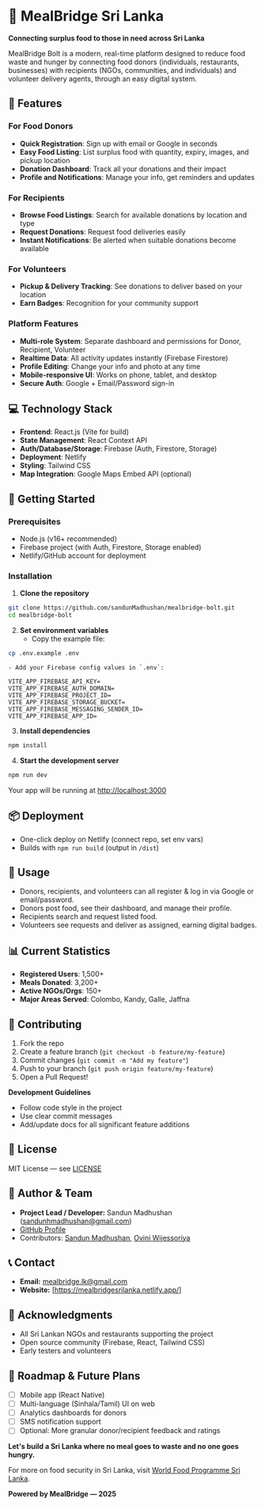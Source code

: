 # 🍴 MealBridge Sri Lanka

**Connecting surplus food to those in need across Sri Lanka**

MealBridge Bolt is a modern, real-time platform designed to reduce food waste and hunger by connecting food donors (individuals, restaurants, businesses) with recipients (NGOs, communities, and individuals) and volunteer delivery agents, through an easy digital system.

## 🌟 Features

### For Food Donors

- **Quick Registration**: Sign up with email or Google in seconds
- **Easy Food Listing**: List surplus food with quantity, expiry, images, and pickup location
- **Donation Dashboard**: Track all your donations and their impact
- **Profile and Notifications**: Manage your info, get reminders and updates

### For Recipients

- **Browse Food Listings**: Search for available donations by location and type
- **Request Donations**: Request food deliveries easily
- **Instant Notifications**: Be alerted when suitable donations become available

### For Volunteers

- **Pickup \& Delivery Tracking**: See donations to deliver based on your location
- **Earn Badges**: Recognition for your community support

### Platform Features

- **Multi-role System**: Separate dashboard and permissions for Donor, Recipient, Volunteer
- **Realtime Data**: All activity updates instantly (Firebase Firestore)
- **Profile Editing**: Change your info and photo at any time
- **Mobile-responsive UI**: Works on phone, tablet, and desktop
- **Secure Auth**: Google + Email/Password sign-in

## 💻 Technology Stack

- **Frontend**: React.js (Vite for build)
- **State Management**: React Context API
- **Auth/Database/Storage**: Firebase (Auth, Firestore, Storage)
- **Deployment**: Netlify
- **Styling**: Tailwind CSS
- **Map Integration**: Google Maps Embed API (optional)

## 🚀 Getting Started

### Prerequisites

- Node.js (v16+ recommended)
- Firebase project (with Auth, Firestore, Storage enabled)
- Netlify/GitHub account for deployment

### Installation

1. **Clone the repository**

```bash
git clone https://github.com/sandunMadhushan/mealbridge-bolt.git
cd mealbridge-bolt
```

2. **Set environment variables**
   - Copy the example file:

```bash
cp .env.example .env
```

    - Add your Firebase config values in `.env`:

```
VITE_APP_FIREBASE_API_KEY=
VITE_APP_FIREBASE_AUTH_DOMAIN=
VITE_APP_FIREBASE_PROJECT_ID=
VITE_APP_FIREBASE_STORAGE_BUCKET=
VITE_APP_FIREBASE_MESSAGING_SENDER_ID=
VITE_APP_FIREBASE_APP_ID=
```

3. **Install dependencies**

```bash
npm install
```

4. **Start the development server**

```bash
npm run dev
```

Your app will be running at [http://localhost:3000](http://localhost:3000)

## 📦 Deployment

- One-click deploy on Netlify (connect repo, set env vars)
- Builds with `npm run build` (output in `/dist`)

## 📱 Usage

- Donors, recipients, and volunteers can all register \& log in via Google or email/password.
- Donors post food, see their dashboard, and manage their profile.
- Recipients search and request listed food.
- Volunteers see requests and deliver as assigned, earning digital badges.

## 📊 Current Statistics

- **Registered Users**: 1,500+
- **Meals Donated**: 3,200+
- **Active NGOs/Orgs**: 150+
- **Major Areas Served**: Colombo, Kandy, Galle, Jaffna

## 🙌 Contributing

1. Fork the repo
2. Create a feature branch (`git checkout -b feature/my-feature`)
3. Commit changes (`git commit -m "Add my feature"`)
4. Push to your branch (`git push origin feature/my-feature`)
5. Open a Pull Request!

**Development Guidelines**

- Follow code style in the project
- Use clear commit messages
- Add/update docs for all significant feature additions

## 📜 License

MIT License — see [LICENSE](LICENSE)

## 👤 Author \& Team

- **Project Lead / Developer:** Sandun Madhushan (sandunhmadhushan@gmail.com)
- [GitHub Profile](https://github.com/sandunMadhushan)
- Contributors: [Sandun Madhushan](https://github.com/sandunMadhushan), [Ovini Wijessoriya](https://github.com/oviniWijesooriya)

## 📞 Contact

- **Email:** mealbridge.lk@gmail.com
- **Website:** [https://mealbridgesrilanka.netlify.app/]
<!-- - **Facebook:** [Add link] -->

## 🙏 Acknowledgments

- All Sri Lankan NGOs and restaurants supporting the project
- Open source community (Firebase, React, Tailwind CSS)
- Early testers and volunteers

## 🚧 Roadmap \& Future Plans

- [ ] Mobile app (React Native)
- [ ] Multi-language (Sinhala/Tamil) UI on web
- [ ] Analytics dashboards for donors
- [ ] SMS notification support
- [ ] Optional: More granular donor/recipient feedback and ratings

**Let's build a Sri Lanka where no meal goes to waste and no one goes hungry.**

For more on food security in Sri Lanka, visit [World Food Programme Sri Lanka](https://www.wfp.org/countries/sri-lanka).

**Powered by MealBridge — 2025**
